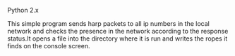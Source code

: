Python 2.x 

This simple program sends harp packets to all ip numbers in the local network and checks the presence in the network according to the response status.It opens a file into the directory where it is run and writes the ropes it finds on the console screen.
